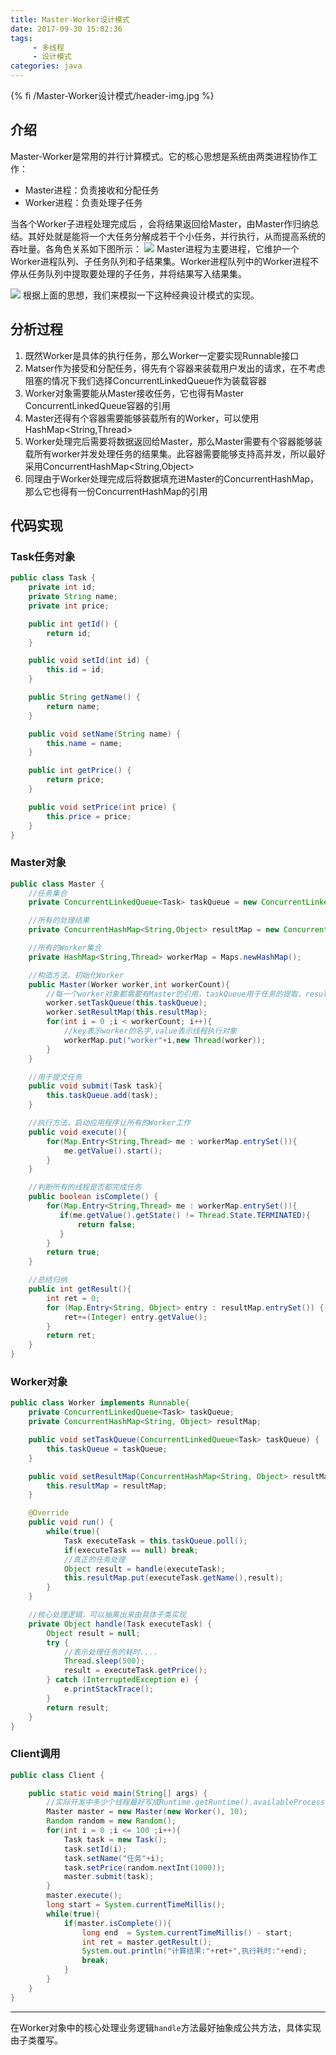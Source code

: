 ```yaml
---
title: Master-Worker设计模式
date: 2017-09-30 15:02:36
tags: 
     - 多线程
     - 设计模式   
categories: java
---
```


{% fi /Master-Worker设计模式/header-img.jpg %}

## 介绍
Master-Worker是常用的并行计算模式。它的核心思想是系统由两类进程协作工作：

+ Master进程：负责接收和分配任务
+ Worker进程：负责处理子任务

当各个Worker子进程处理完成后 ，会将结果返回给Master，由Master作归纳总结。其好处就是能将一个大任务分解成若干个小任务，并行执行，从而提高系统的吞吐量。各角色关系如下图所示：
![](/Master-Worker设计模式/1-1.jpg)
Master进程为主要进程，它维护一个Worker进程队列、子任务队列和子结果集。Worker进程队列中的Worker进程不停从任务队列中提取要处理的子任务，并将结果写入结果集。    
<!-- more -->
![](/Master-Worker设计模式/1-2.jpg)
根据上面的思想，我们来模拟一下这种经典设计模式的实现。

## 分析过程
1. 既然Worker是具体的执行任务，那么Worker一定要实现Runnable接口
2. Matser作为接受和分配任务，得先有个容器来装载用户发出的请求，在不考虑阻塞的情况下我们选择ConcurrentLinkedQueue作为装载容器
3. Worker对象需要能从Master接收任务，它也得有Master ConcurrentLinkedQueue容器的引用
4. Master还得有个容器需要能够装载所有的Worker，可以使用HashMap<String,Thread>
5. Worker处理完后需要将数据返回给Master，那么Master需要有个容器能够装载所有worker并发处理任务的结果集。此容器需要能够支持高并发，所以最好采用ConcurrentHashMap<String,Object>
6. 同理由于Worker处理完成后将数据填充进Master的ConcurrentHashMap，那么它也得有一份ConcurrentHashMap的引用 

## 代码实现

### Task任务对象

```java
public class Task {
    private int id;
    private String name;
    private int price;

    public int getId() {
        return id;
    }

    public void setId(int id) {
        this.id = id;
    }

    public String getName() {
        return name;
    }

    public void setName(String name) {
        this.name = name;
    }

    public int getPrice() {
        return price;
    }

    public void setPrice(int price) {
        this.price = price;
    }
}
```

### Master对象

```java
public class Master {
    //任务集合
    private ConcurrentLinkedQueue<Task> taskQueue = new ConcurrentLinkedQueue<>();

    //所有的处理结果
    private ConcurrentHashMap<String,Object> resultMap = new ConcurrentHashMap<>();

    //所有的Worker集合
    private HashMap<String,Thread> workerMap = Maps.newHashMap();

    //构造方法，初始化Worker
    public Master(Worker worker,int workerCount){
        //每一个worker对象都需要有Master的引用，taskQueue用于任务的提取，resultMap用于任务的提交
        worker.setTaskQueue(this.taskQueue);
        worker.setResultMap(this.resultMap);
        for(int i = 0 ;i < workerCount; i++){
            //key表示worker的名字,value表示线程执行对象
            workerMap.put("worker"+i,new Thread(worker));
        }
    }

    //用于提交任务
    public void submit(Task task){
        this.taskQueue.add(task);
    }

    //执行方法，启动应用程序让所有的Worker工作
    public void execute(){
        for(Map.Entry<String,Thread> me : workerMap.entrySet()){
            me.getValue().start();
        }
    }

    //判断所有的线程是否都完成任务
    public boolean isComplete() {
        for(Map.Entry<String,Thread> me : workerMap.entrySet()){
           if(me.getValue().getState() != Thread.State.TERMINATED){
               return false;
           }
        }
        return true;
    }

    //总结归纳 
    public int getResult(){
        int ret = 0;
        for (Map.Entry<String, Object> entry : resultMap.entrySet()) {
            ret+=(Integer) entry.getValue();
        }
        return ret;
    }
}
```

### Worker对象

```java
public class Worker implements Runnable{
    private ConcurrentLinkedQueue<Task> taskQueue;
    private ConcurrentHashMap<String, Object> resultMap;

    public void setTaskQueue(ConcurrentLinkedQueue<Task> taskQueue) {
        this.taskQueue = taskQueue;
    }

    public void setResultMap(ConcurrentHashMap<String, Object> resultMap) {
        this.resultMap = resultMap;
    }

    @Override
    public void run() {
        while(true){
            Task executeTask = this.taskQueue.poll();
            if(executeTask == null) break;
            //真正的任务处理
            Object result = handle(executeTask);
            this.resultMap.put(executeTask.getName(),result);
        }
    }

    //核心处理逻辑，可以抽离出来由具体子类实现
    private Object handle(Task executeTask) {
        Object result = null;
        try {
            //表示处理任务的耗时....
            Thread.sleep(500);
            result = executeTask.getPrice();
        } catch (InterruptedException e) {
            e.printStackTrace();
        }
        return result;
    }
}
```

### Client调用

```java
public class Client {

    public static void main(String[] args) {
        //实际开发中多少个线程最好写成Runtime.getRuntime().availableProcessors()
        Master master = new Master(new Worker(), 10);
        Random random = new Random();
        for(int i = 0 ;i <= 100 ;i++){
            Task task = new Task();
            task.setId(i);
            task.setName("任务"+i);
            task.setPrice(random.nextInt(1000));
            master.submit(task);
        }
        master.execute();
        long start = System.currentTimeMillis();
        while(true){
            if(master.isComplete()){
                long end  = System.currentTimeMillis() - start;
                int ret = master.getResult();
                System.out.println("计算结果:"+ret+",执行耗时:"+end);
                break;
            }
        }
    }
}
```
---
在Worker对象中的核心处理业务逻辑`handle`方法最好抽象成公共方法，具体实现由子类覆写。